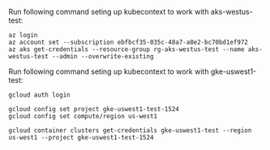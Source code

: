 Run following command seting up kubecontext to work with aks-westus-test:

```execute-1
az login
az account set --subscription ebfbcf35-035c-48a7-a8e2-bc70bd1ef972
az aks get-credentials --resource-group rg-aks-westus-test --name aks-westus-test --admin --overwrite-existing
```

Run following command seting up kubecontext to work with gke-uswest1-test:

```execute-2
gcloud auth login

gcloud config set project gke-uswest1-test-1524
gcloud config set compute/region us-west1
 
gcloud container clusters get-credentials gke-uswest1-test --region us-west1 --project gke-uswest1-test-1524
```
